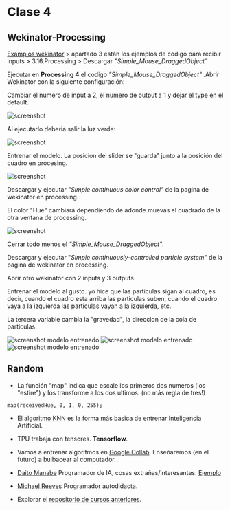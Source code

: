 # Clase 4


## Wekinator-Processing

[Examplos wekinator](http://www.wekinator.org/examples/) > apartado 3 están los ejemplos de codigo para recibir inputs > 3.16.Processing > Descargar _"Simple_Mouse_DraggedObject"_

Ejecutar en **Processing 4** el codigo _"Simple_Mouse_DraggedObject"_ .Abrir Wekinator con la siguiente configuración:

Cambiar el numero de input a 2, el numero de output a 1 y dejar el type en el default.

![screenshot](https://raw.githubusercontent.com/NaimRoman/audiv027-2024-1/main/estudiantes/15-NaimRoman/clase-04/Captura%20de%20pantalla%20(2).png)


Al ejecutarlo deberia salir la luz verde:

![screenshot](https://raw.githubusercontent.com/NaimRoman/audiv027-2024-1/main/estudiantes/15-NaimRoman/clase-04/Captura%20de%20pantalla%20(1).png)


Entrenar el modelo. La posicion del slider se "guarda" junto a la posición del cuadro en procesing. 

![screenshot](https://github.com/NaimRoman/audiv027-2024-1/blob/main/estudiantes/15-NaimRoman/clase-04/Captura%20de%20pantalla%20(3).png)


Descargar y ejecutar _"Simple continuous color control"_ de la pagina de wekinator en processing.

El color "Hue" cambiará dependiendo de adonde muevas el cuadrado de la otra ventana de processing.


![screenshot](https://github.com/NaimRoman/audiv027-2024-1/blob/main/estudiantes/15-NaimRoman/clase-04/Captura%20de%20pantalla%20(4).png)

Cerrar todo menos el _"Simple_Mouse_DraggedObject"_.

Descargar y ejecutar "_Simple continuously-controlled particle system_" de la pagina de wekinator en processing.

Abrir otro wekinator con 2 inputs y 3 outputs. 

Entrenar el modelo al gusto. yo hice que las particulas sigan al cuadro, es decir, cuando el cuadro esta arriba las particulas suben, cuando el cuadro vaya a la izquierda las particulas vayan a la izquierda, etc.

La tercera variable cambia la "gravedad", la direccion de la cola de particulas.

![screenshot modelo entrenado](https://github.com/NaimRoman/audiv027-2024-1/blob/main/estudiantes/15-NaimRoman/clase-04/Captura%20de%20pantalla%20(5).png) ![screenshot modelo entrenado](https://github.com/NaimRoman/audiv027-2024-1/blob/main/estudiantes/15-NaimRoman/clase-04/Captura%20de%20pantalla%20(6).png) ![screenshot modelo entrenado](https://github.com/NaimRoman/audiv027-2024-1/blob/main/estudiantes/15-NaimRoman/clase-04/Captura%20de%20pantalla%20(7).png)


## Random

- La función "map" indica que escale los primeros dos numeros (los "estire") y los transforme a los dos ultimos. (no más regla de tres!)

`map(receivedHue, 0, 1, 0, 255);`

- El [algoritmo KNN](https://es.wikipedia.org/wiki/K_vecinos_m%C3%A1s_pr%C3%B3ximos) es la forma más basica de entrenar Inteligencia Artificial. 

- TPU trabaja con tensores. **Tensorflow**.

- Vamos a entrenar algoritmos en [Google Collab](https://colab.research.google.com/). Enseñaremos (en el futuro) a bulbacear al computador.

- [Daito Manabe](https://www.youtube.com/@daito) Programador de IA, cosas extrañas/interesantes. [Ejemplo](https://www.youtube.com/watch?v=s_S3fomiXO0) 

- [Michael Reeves](https://www.youtube.com/@MichaelReeves) Programador autodidacta.

- Explorar el [repositorio de cursos anteriores](https://github.com/disenoUChile/audiv027-2023-2).
